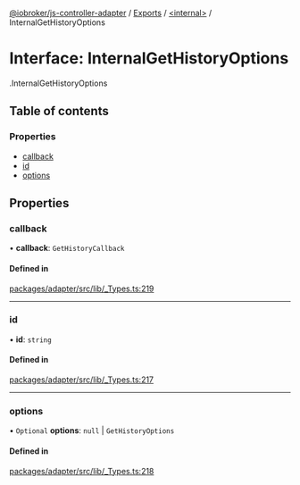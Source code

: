 [@iobroker/js-controller-adapter](../README.md) / [Exports](../modules.md) / [<internal\>](../modules/internal_.md) / InternalGetHistoryOptions

# Interface: InternalGetHistoryOptions

[<internal>](../modules/internal_.md).InternalGetHistoryOptions

## Table of contents

### Properties

- [callback](internal_.InternalGetHistoryOptions.md#callback)
- [id](internal_.InternalGetHistoryOptions.md#id)
- [options](internal_.InternalGetHistoryOptions.md#options)

## Properties

### callback

• **callback**: `GetHistoryCallback`

#### Defined in

[packages/adapter/src/lib/_Types.ts:219](https://github.com/ioBroker/ioBroker.js-controller/blob/deec19ee/packages/adapter/src/lib/_Types.ts#L219)

___

### id

• **id**: `string`

#### Defined in

[packages/adapter/src/lib/_Types.ts:217](https://github.com/ioBroker/ioBroker.js-controller/blob/deec19ee/packages/adapter/src/lib/_Types.ts#L217)

___

### options

• `Optional` **options**: ``null`` \| `GetHistoryOptions`

#### Defined in

[packages/adapter/src/lib/_Types.ts:218](https://github.com/ioBroker/ioBroker.js-controller/blob/deec19ee/packages/adapter/src/lib/_Types.ts#L218)

